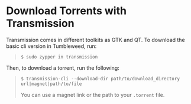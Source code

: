 # Download Torrents with Transmission

Transmission comes in different toolkits as GTK and QT. To download the basic cli version
in Tumbleweed, run:
>```
> $ sudo zypper in transmission
>```

Then, to download a torrent, run the following:
>```
> $ transmission-cli --download-dir path/to/download_directory url|magnet|path/to/file
>```
> You can use a magnet link or the path to your `.torrent` file.
